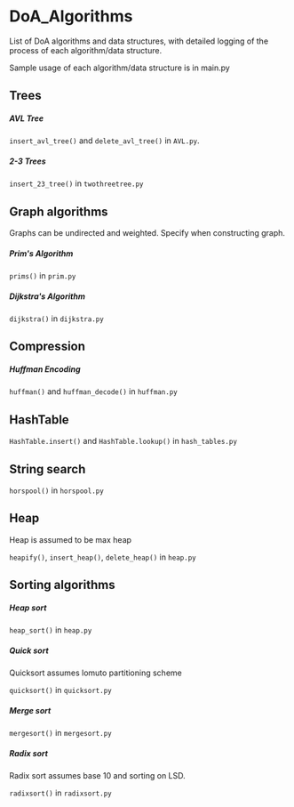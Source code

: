 # DoA_Algorithms

List of DoA algorithms and data structures, with detailed logging of the process of each algorithm/data structure.

Sample usage of each algorithm/data structure is in main.py

## Trees

##### AVL Tree

`insert_avl_tree()` and `delete_avl_tree()` in `AVL.py`. 

##### 2-3 Trees

`insert_23_tree()` in `twothreetree.py`

## Graph algorithms

Graphs can be undirected and weighted. Specify when constructing graph.

##### Prim's Algorithm

`prims()` in `prim.py`

##### Dijkstra's Algorithm

`dijkstra()` in `dijkstra.py`

## Compression

##### Huffman Encoding

`huffman()` and `huffman_decode()` in `huffman.py`

## HashTable

`HashTable.insert()` and `HashTable.lookup()` in `hash_tables.py`

## String search

`horspool()` in `horspool.py`

## Heap

Heap is assumed to be max heap

`heapify()`, `insert_heap()`, `delete_heap()` in `heap.py`

## Sorting algorithms

##### Heap sort

`heap_sort()` in `heap.py`

##### Quick sort

Quicksort assumes lomuto partitioning scheme

`quicksort()` in `quicksort.py`

##### Merge sort

`mergesort()` in `mergesort.py`

##### Radix sort

Radix sort assumes base 10 and sorting on LSD.

`radixsort()` in `radixsort.py`
